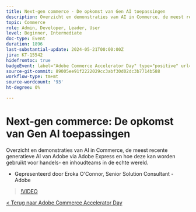 ```yaml
---
title: Next-gen commerce - De opkomst van Gen AI toepassingen
description: Overzicht en demonstraties van AI in Commerce, de meest recente generatieve AI van Adobe via Adobe Express en hoe deze kan worden gebruikt voor handels- en inhoudteams in de echte wereld.
topic: Commerce
role: Admin, Developer, Leader, User
level: Beginner, Intermediate
doc-type: Event
duration: 1896
last-substantial-update: 2024-05-21T00:00:00Z
jira: KT-15542
hidefromtoc: true
badgeEvent: label="Adobe Commerce Accelerator Day" type="positive" url="https://experienceleague.adobe.com/en/docs/events/apac-commerce-recordings/2024/overview"
source-git-commit: 89005ee91f2222029cc3abf30d02dc3b7714b588
workflow-type: tm+mt
source-wordcount: '93'
ht-degree: 0%

---
```



# Next-gen commerce: De opkomst van Gen AI toepassingen

Overzicht en demonstraties van AI in Commerce, de meest recente generatieve AI van Adobe via Adobe Express en hoe deze kan worden gebruikt voor handels- en inhoudteams in de echte wereld.

+ Gepresenteerd door Eroka O&#39;Connor, Senior Solution Consultant - Adobe

>[!VIDEO](https://video.tv.adobe.com/v/3429269/?learn=on)

[&lt; Terug naar Adobe Commerce Accelerator Day](./overview.md)